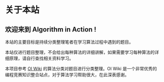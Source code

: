 # 关于本站

## 欢迎来到 **Algorithm in Action** !

本站的主要目标是持续分类整理笔者在学习算法过程中遇到的题目。

本站仅进行题目整理，不会给出每种算法的详细讲解，如果需要学习每种算法的详细原理，请自行查找相关资料学习。

本项目参考 [OI Wiki](https://oi-wiki.org) 的算法分类对题目进行分类整理。OI Wiki 是一个非常优秀的编程竞赛知识整合站点，对于算法学习帮助很大，在此深表感谢。

